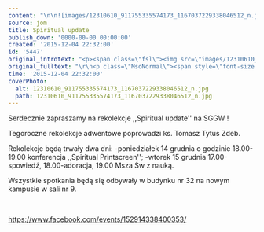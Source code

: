 ```yaml
---
content: "\n\n![images/12310610_911755335574173_1167037229338046512_n.jpg](images/12310610_911755335574173_1167037229338046512_n.jpg)\n\r\n\n\_\n\r\n\nSerdecznie zapraszamy na rekolekcje ,,Spiritual update'' na SGGW !\_\n \n \n\r\n\nTegoroczne rekolekcje adwentowe poprowadzi ks. Tomasz Tytus Zdeb.\n <!--[if !supportLineBreakNewLine]-->\n <!--[endif]-->\n\r\n\n<!--{{intro-break}}-->\n\r\n\nRekolekcje będą trwały dwa dni:\n -poniedziałek 14 grudnia o godzinie 18.00-19.00 konferencja ,,Spiritual Printscreen'';\n -wtorek 15 grudnia 17.00-spowiedź, 18.00-adoracja, 19.00 Msza Św z nauką.\n \n Wszystkie spotkania będą się odbywały w budynku nr 32 na nowym kampusie w sali nr 9.\n\r\n\n\_\n\r\n\nhttps://www.facebook.com/events/152914338400353/\n"
source: jom
title: Spiritual update
publish_down: '0000-00-00 00:00:00'
created: '2015-12-04 22:32:00'
id: '5447'
original_introtext: "<p><span class=\"fsl\"><img src=\"images/12310610_911755335574173_1167037229338046512_n.jpg\" border=\"0\" alt=\"\" width=\"524\" height=\"138\" /></span></p>\r\n<p>\_</p>\r\n<p><span style=\"font-size: 10.5pt; line-height: 107%; font-family: Helvetica, sans-serif; color: #141823; background-image: initial; background-attachment: initial; background-size: initial; background-origin: initial; background-clip: initial; background-position: initial; background-repeat: initial;\">Serdecznie zapraszamy na rekolekcje ,,Spiritual update'' na SGGW !\_</span><span style=\"font-size: 10.5pt; line-height: 107%; font-family: 'Helvetica',sans-serif; mso-fareast-font-family: Calibri; mso-fareast-theme-font: minor-latin; color: #141823; mso-ansi-language: PL; mso-fareast-language: EN-US; mso-bidi-language: AR-SA;\"><br /> <br /> </span></p>\r\n<p><span style=\"font-size: 10.5pt; line-height: 107%; font-family: 'Helvetica',sans-serif; mso-fareast-font-family: Calibri; mso-fareast-theme-font: minor-latin; color: #141823; mso-ansi-language: PL; mso-fareast-language: EN-US; mso-bidi-language: AR-SA;\"><span style=\"background-image: initial; background-attachment: initial; background-size: initial; background-origin: initial; background-clip: initial; background-position: initial; background-repeat: initial;\">Tegoroczne rekolekcje adwentowe poprowadzi ks. Tomasz Tytus Zdeb.</span><br /> <!--[if !supportLineBreakNewLine]--><br /> <!--[endif]--></span></p>\r\n"
original_fulltext: "\r\n<p class=\"MsoNormal\"><span style=\"font-size: 10.5pt; line-height: 107%; font-family: Helvetica, sans-serif; color: #141823; background-image: initial; background-attachment: initial; background-size: initial; background-origin: initial; background-clip: initial; background-position: initial; background-repeat: initial;\">Rekolekcje będą trwały dwa dni:</span><span style=\"font-size: 10.5pt; line-height: 107%; font-family: 'Helvetica',sans-serif; color: #141823;\"><br /> <span style=\"background-image: initial; background-attachment: initial; background-size: initial; background-origin: initial; background-clip: initial; background-position: initial; background-repeat: initial;\">-poniedziałek 14 grudnia o godzinie 18.00-19.00 konferencja ,,Spiritual Printscreen'';</span><br /> <span style=\"background-image: initial; background-attachment: initial; background-size: initial; background-origin: initial; background-clip: initial; background-position: initial; background-repeat: initial;\">-wtorek 15 grudnia 17.00-spowiedź, 18.00-adoracja, 19.00 Msza Św z nauką.</span><br /> <br /> <span style=\"background-image: initial; background-attachment: initial; background-size: initial; background-origin: initial; background-clip: initial; background-position: initial; background-repeat: initial;\">Wszystkie spotkania będą się odbywały w budynku nr 32 na nowym kampusie w sali nr 9.</span></span></p>\r\n<p>\_</p>\r\n<p class=\"MsoNormal\"><span class=\"textexposedshow\"><span style=\"font-size: 10.5pt; line-height: 107%; font-family: Helvetica, sans-serif; color: #141823; background-image: initial; background-attachment: initial; background-size: initial; background-origin: initial; background-clip: initial; background-position: initial; background-repeat: initial;\">https://www.facebook.com/events/152914338400353/</span></span></p>"
time: '2015-12-04 22:32:00'
coverPhoto:
  alt: 12310610_911755335574173_1167037229338046512_n.jpg
  path: 12310610_911755335574173_1167037229338046512_n.jpg
---
```

Serdecznie zapraszamy na rekolekcje ,,Spiritual update'' na SGGW ! 
 
 


Tegoroczne rekolekcje adwentowe poprowadzi ks. Tomasz Tytus Zdeb.
 <!--[if !supportLineBreakNewLine]-->
 <!--[endif]-->


<!--{{intro-break}}-->


Rekolekcje będą trwały dwa dni:
 -poniedziałek 14 grudnia o godzinie 18.00-19.00 konferencja ,,Spiritual Printscreen'';
 -wtorek 15 grudnia 17.00-spowiedź, 18.00-adoracja, 19.00 Msza Św z nauką.
 
 Wszystkie spotkania będą się odbywały w budynku nr 32 na nowym kampusie w sali nr 9.


 


https://www.facebook.com/events/152914338400353/


<!--{{json:{"created_date":"2015-12-04 22:32:00","publish_down":"0000-00-00 00:00:00","id":"5447"}}}-->
